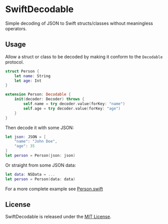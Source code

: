 # SwiftDecodable

Simple decoding of JSON to Swift structs/classes without meaningless operators.

## Usage

Allow a struct or class to be decoded by making it conform to the `Decodable` protocol.

```swift
struct Person {
    let name: String
    let age: Int
}

extension Person: Decodable {
    init(decoder: Decoder) throws {
        self.name = try decoder.value(forKey: "name")
        self.age = try decoder.value(forKey: "age")
    }
}
```

Then decode it with some JSON:

```swift
let json: JSON = [
    "name": "John Doe",
    "age": 35
]
let person = Person(json: json)
```

Or straight from some JSON data:

```swift
let data: NSData = ...
let person = Person(data: data)
```

For a more complete example see [Person.swift](Tests/Decodable/Person.swift)

## License

SwiftDecodable is released under the [MIT License](LICENSE).

